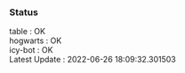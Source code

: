 ### Status


table : OK  
hogwarts : OK  
icy-bot : OK  
Latest Update : 2022-06-26 18:09:32.301503
